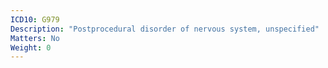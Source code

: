 ```yaml
---
ICD10: G979
Description: "Postprocedural disorder of nervous system, unspecified"
Matters: No
Weight: 0
---
```

